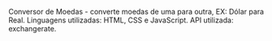 Conversor de Moedas - converte moedas de uma para outra, EX: Dólar para Real. Linguagens utilizadas: HTML, CSS  e JavaScript. API utilizada: exchangerate.
